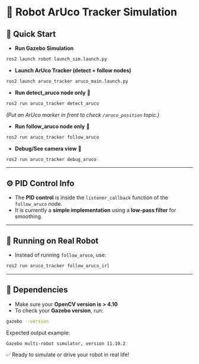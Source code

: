 # 🤖 Robot ArUco Tracker Simulation

## 🚀 Quick Start

- **Run Gazebo Simulation**  
```bash
ros2 launch robot launch_sim.launch.py
```

- **Launch ArUco Tracker (detect + follow nodes)**  
```bash
ros2 launch aruco_tracker aruco_main.launch.py
```

- **Run detect_aruco node only** 🧩  
```bash
ros2 run aruco_tracker detect_aruco
```
*(Put an ArUco marker in front to check `/aruco_position` topic.)*

- **Run follow_aruco node only** 🎯  
```bash
ros2 run aruco_tracker follow_aruco
```

- **Debug/See camera view** 🎥  
```bash
ros2 run aruco_tracker debug_aruco
```

---

## ⚙️ PID Control Info
- The **PID control** is inside the `listener_callback` function of the `follow_aruco` node.
- It is currently a **simple implementation** using a **low-pass filter** for smoothing.

---

## 🤖 Running on Real Robot
- Instead of running `follow_aruco`, use:
```bash
ros2 run aruco_tracker follow_aruco_irl
```

---

## 🧪 Dependencies

- Make sure your **OpenCV version is > 4.10**
- To check your **Gazebo version**, run:
```bash
gazebo --version
```
Expected output example:
```
Gazebo multi-robot simulator, version 11.10.2
```

✅ Ready to simulate or drive your robot in real life!

